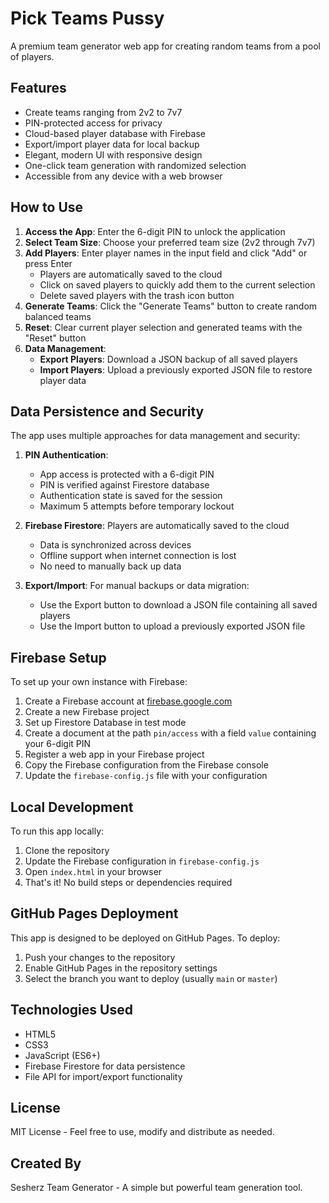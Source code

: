 # Pick Teams Pussy

A premium team generator web app for creating random teams from a pool of players.

## Features

- Create teams ranging from 2v2 to 7v7
- PIN-protected access for privacy
- Cloud-based player database with Firebase
- Export/import player data for local backup
- Elegant, modern UI with responsive design
- One-click team generation with randomized selection
- Accessible from any device with a web browser

## How to Use

1. **Access the App**: Enter the 6-digit PIN to unlock the application
2. **Select Team Size**: Choose your preferred team size (2v2 through 7v7)
3. **Add Players**: Enter player names in the input field and click "Add" or press Enter
   - Players are automatically saved to the cloud
   - Click on saved players to quickly add them to the current selection
   - Delete saved players with the trash icon button
4. **Generate Teams**: Click the "Generate Teams" button to create random balanced teams
5. **Reset**: Clear current player selection and generated teams with the "Reset" button
6. **Data Management**:
   - **Export Players**: Download a JSON backup of all saved players
   - **Import Players**: Upload a previously exported JSON file to restore player data

## Data Persistence and Security

The app uses multiple approaches for data management and security:

1. **PIN Authentication**:

   - App access is protected with a 6-digit PIN
   - PIN is verified against Firestore database
   - Authentication state is saved for the session
   - Maximum 5 attempts before temporary lockout

2. **Firebase Firestore**: Players are automatically saved to the cloud
   - Data is synchronized across devices
   - Offline support when internet connection is lost
   - No need to manually back up data
3. **Export/Import**: For manual backups or data migration:
   - Use the Export button to download a JSON file containing all saved players
   - Use the Import button to upload a previously exported JSON file

## Firebase Setup

To set up your own instance with Firebase:

1. Create a Firebase account at [firebase.google.com](https://firebase.google.com/)
2. Create a new Firebase project
3. Set up Firestore Database in test mode
4. Create a document at the path `pin/access` with a field `value` containing your 6-digit PIN
5. Register a web app in your Firebase project
6. Copy the Firebase configuration from the Firebase console
7. Update the `firebase-config.js` file with your configuration

## Local Development

To run this app locally:

1. Clone the repository
2. Update the Firebase configuration in `firebase-config.js`
3. Open `index.html` in your browser
4. That's it! No build steps or dependencies required

## GitHub Pages Deployment

This app is designed to be deployed on GitHub Pages. To deploy:

1. Push your changes to the repository
2. Enable GitHub Pages in the repository settings
3. Select the branch you want to deploy (usually `main` or `master`)

## Technologies Used

- HTML5
- CSS3
- JavaScript (ES6+)
- Firebase Firestore for data persistence
- File API for import/export functionality

## License

MIT License - Feel free to use, modify and distribute as needed.

## Created By

Sesherz Team Generator - A simple but powerful team generation tool.
